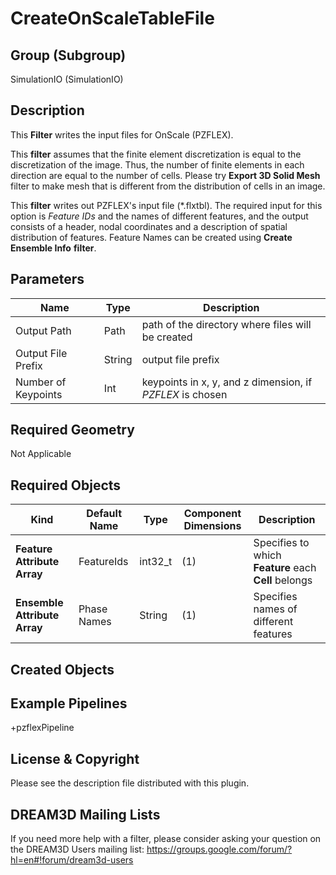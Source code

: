# CreateOnScaleTableFile #

## Group (Subgroup) ##

SimulationIO (SimulationIO)

## Description ##

This **Filter** writes the input files for OnScale (PZFLEX).

This **filter** assumes that the finite element discretization is equal to the discretization of the image. Thus, the number of finite elements in each direction are equal to the number of cells. Please try **Export 3D Solid Mesh** filter to make mesh that is different from the distribution of cells in an image.

This **filter** writes out PZFLEX's input file (*.flxtbl). The required input for this option is *Feature IDs* and the names of different features, and the output consists of a header, nodal coordinates and a description of spatial distribution of features. Feature Names can be created using **Create Ensemble Info** **filter**. 

## Parameters ##

| Name | Type | Description |
|------|------|------|
| Output Path | Path | path of the directory where files will be created |
| Output File Prefix | String | output file prefix |
| Number of Keypoints | Int | keypoints in x, y, and z dimension, if _PZFLEX_ is chosen |


## Required Geometry ##

 Not Applicable

## Required Objects ##

| Kind | Default Name | Type | Component Dimensions | Description |
|------|--------------|-------------|---------|-----|
| **Feature Attribute Array** | FeatureIds | int32_t | (1) |  Specifies to which **Feature** each **Cell** belongs |
| **Ensemble Attribute Array** | Phase Names | String | (1) |  Specifies names of different features |

## Created Objects ##

## Example Pipelines ##
+pzflexPipeline

## License & Copyright ##

Please see the description file distributed with this plugin.

## DREAM3D Mailing Lists ##

If you need more help with a filter, please consider asking your question on the DREAM3D Users mailing list:
https://groups.google.com/forum/?hl=en#!forum/dream3d-users
